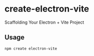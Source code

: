 # create-electron-vite
Scaffolding Your Electron + Vite Project

## Usage

```
npm create electron-vite
```
